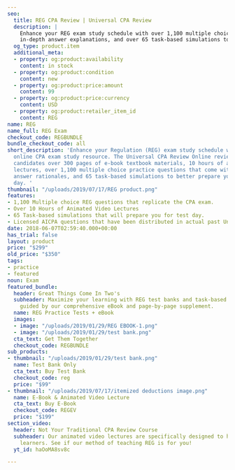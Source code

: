 ```yaml
---
seo:
  title: REG CPA Review | Universal CPA Review
  description: |
    Enhance your REG exam study schedule with over 1,100 multiple choice questions,
    in-depth answer explanations, and over 65 task-based simulations to prepare you for test day.
  og_type: product.item
  additional_meta:
  - property: og:product:availability
    content: in stock
  - property: og:product:condition
    content: new
  - property: og:product:price:amount
    content: 99
  - property: og:product:price:currency
    content: USD
  - property: og:product:retailer_item_id
    content: REG
name: REG
name_full: REG Exam
checkout_code: REGBUNDLE
bundle_checkout_code: all
short_description: 'Enhance your Regulation (REG) exam study schedule with the best
  online CPA exam study resource. The Universal CPA Review Online review course offers
  candidates over 300 pages of e-book textbook materials, 10 hours of animated video
  lectures, over 1,100 multiple choice practice questions that come with detailed
  answer rationales, and 65 task-based simulations to better prepare you for test
  day. '
thumbnail: "/uploads/2019/07/17/REG product.png"
features:
- 1,100 Multiple choice REG questions that replicate the CPA exam.
- Over 10 Hours of Animated Video Lectures
- 65 Task-based simulations that will prepare you for test day.
- Licensed AICPA questions that have been distributed in actual past Uniform CPA Exams.
date: 2018-06-07T02:59:40.000+00:00
has_trial: false
layout: product
price: "$299"
old_price: "$350"
tags:
- practice
- featured
noun: Exam
featured_bundle:
  header: Great Things Come In Two's
  subheader: Maximize your learning with REG test banks and task-based simulations,
    guided by our comprehensive eBook and page-by-page supplement.
  name: REG Practice Tests + eBook
  images:
  - image: "/uploads/2019/01/29/REG EBOOK-1.png"
  - image: "/uploads/2019/01/29/test bank.png"
  cta_text: Get Them Together
  checkout_code: REGBUNDLE
sub_products:
- thumbnail: "/uploads/2019/01/29/test bank.png"
  name: Test Bank Only
  cta_text: Buy Test Bank
  checkout_code: reg
  price: "$99"
- thumbnail: "/uploads/2019/07/17/itemized deductions image.png"
  name: E-Book & Animated Video Lecture
  cta_text: Buy E-Book
  checkout_code: REGEV
  price: "$199"
section_video:
  header: Not Your Traditional CPA Review Course
  subheader: Our animated video lectures are specifically designed to help visual
    learners. See if our method of teaching REG is for you!
  yt_id: haOoMA8sv8c

---
```

